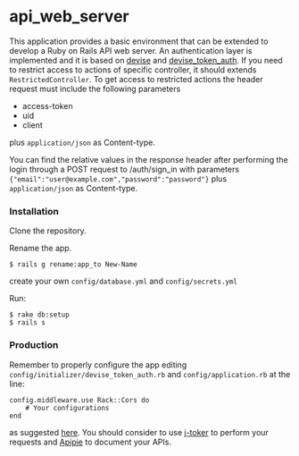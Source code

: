 # api_web_server

This application provides a basic environment that can be extended to develop a Ruby on Rails API web server.
An authentication layer is implemented and it is based on [devise](https://github.com/plataformatec/devise) and [devise_token_auth](https://github.com/lynndylanhurley/devise_token_auth). 
If you need to restrict access to actions of specific controller, it should extends ```RestrictedController```.
To get access to restricted actions the header request must include the following parameters
  - access-token
  - uid
  - client

plus ```application/json``` as Content-type.
  
You can find the relative values in the response header after performing the login through a POST request to /auth/sign_in
with parameters 
```{"email":"user@example.com","password":"password"}``` plus ```application/json``` as Content-type.

### Installation

Clone the repository.

Rename the app.

```
$ rails g rename:app_to New-Name
```

create your own ```config/database.yml``` and ```config/secrets.yml```

Run:

```
$ rake db:setup
$ rails s
```
### Production

Remember to properly configure the app editing ```config/initializer/devise_token_auth.rb``` and ```config/application.rb``` at the line: 
```
config.middleware.use Rack::Cors do 
    # Your configurations
end
```
as suggested [here](https://github.com/lynndylanhurley/devise_token_auth#cors). You should consider to use [j-toker](https://github.com/lynndylanhurley/j-toker) to perform your requests and [Apipie](https://github.com/Apipie/apipie-rails) to document your APIs.
